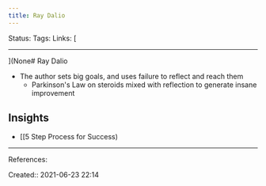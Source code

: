 ```yaml
---
title: Ray Dalio
---
```

Status:
Tags: 
Links: [
___
](None# Ray Dalio
- The author sets big goals, and uses failure to reflect and reach them
	- Parkinson's Law on steroids mixed with reflection to generate insane improvement
## Insights
- [[5 Step Process for Success)
___
References:

Created:: 2021-06-23 22:14